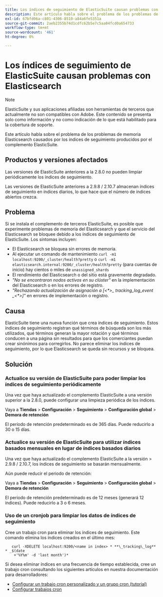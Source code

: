 ```yaml
---
title: Los índices de seguimiento de ElasticSuite causan problemas con Elasticsearch
description: Este artículo habla sobre el problema de los problemas de memoria Elasticsearch causados por los índices de seguimiento producidos por el complemento ElasticSuite.
exl-id: 67bfd06a-c801-4306-8510-a84a6fe5351a
source-git-commit: 2aeb2355b74d1cdfc62b5e7c5aa04fcd0a654733
workflow-type: tm+mt
source-wordcount: '461'
ht-degree: 0%

---
```


# Los índices de seguimiento de ElasticSuite causan problemas con Elasticsearch

>[!NOTE]
>
>ElasticSuite y sus aplicaciones afiliadas son herramientas de terceros que actualmente no son compatibles con Adobe. Este contenido se presenta solo como información y no como indicación de lo que está habilitado para la cobertura de soporte.

Este artículo habla sobre el problema de los problemas de memoria Elasticsearch causados por los índices de seguimiento producidos por el complemento ElasticSuite.

## Productos y versiones afectados

Las versiones de ElasticSuite anteriores a la 2.8.0 no pueden limpiar periódicamente los índices de seguimiento.

Las versiones de ElasticSuite anteriores a 2.9.8 / 2.10.7 almacenan índices de seguimiento en índices diarios, lo que hace que el número de índices abiertos crezca.

## Problema

Si se instala el complemento de terceros ElasticSuite, es posible que experimente problemas de memoria del Elasticsearch y que el servicio del Elasticsearch se bloquee debido a los índices de seguimiento de ElasticSuite. Los síntomas incluyen:

* El Elasticsearch se bloquea sin errores de memoria.
* Al ejecutar un comando de mantenimiento `curl -m1 localhost:9200/_cluster/health?pretty` o `curl -m1 elasticsearch.internal:9200/_cluster/health?pretty` (para cuentas de inicio) hay cientos o miles de `unassigned_shards`
* El rendimiento del Elasticsearch o del sitio está gravemente degradado.
* *&quot;No se encontraron nodos activos en su clúster&quot;* en la implementación del Elasticsearch o en los errores de registro.
* *&quot;Rechazando actualización de asignación a [&lt;\*>_ tracking_log_event _&lt;\*>]&quot;* en errores de implementación o registro.

## Causa

ElasticSuite tiene una nueva función que crea índices de seguimiento. Estos índices de seguimiento registran qué términos de búsqueda son los más utilizados, qué términos generan la mayor rotación y qué términos conducen a una página sin resultados para que los comerciantes puedan crear sinónimos para corregirlos. No parece eliminar los índices de seguimiento, por lo que Elasticsearch se queda sin recursos y se bloquea.

## Solución

### Actualice su versión de ElasticSuite para poder limpiar los índices de seguimiento periódicamente

Una vez que haya actualizado el complemento ElasticSuite a una versión superior a la 2.8.0, puede configurar una limpieza periódica de los índices.

Vaya a **Tiendas** > **Configuración** > **Seguimiento** > **Configuración global** > **Demora de retención**

El período de retención predeterminado es de 365 días. Puede reducirlo a 30 o 15 días.

### Actualice su versión de ElasticSuite para utilizar índices basados mensuales en lugar de índices basados diarios

Una vez que haya actualizado el complemento ElasticSuite a la versión > 2.9.8 / 2.10.7, los índices de seguimiento se basarán mensualmente.

Aún puede reducir el periodo de retención:

Vaya a **Tiendas** > **Configuración** > **Seguimiento** > **Configuración global** > **Demora de retención**

El periodo de retención predeterminado es de 12 meses (generará 12 índices). Puede reducirlo a 3 o 6 meses.

### Uso de un cronjob para limpiar los datos de índices de seguimiento

Cree un trabajo cron para eliminar los índices de seguimiento. Este comando elimina los índices creados en el último mes:

```
   curl -XDELETE localhost:9200/<name in index> * **\_tracking\_log** * _$(date
    +'%Y%m' -d 'last month')*
```

Si desea eliminar índices en una frecuencia de tiempo establecida, cree un trabajo cron consultando los siguientes artículos en nuestra documentación para desarrolladores:

* [Configurar un trabajo cron personalizado y un grupo cron (tutorial)](https://experienceleague.adobe.com/es/docs/commerce-operations/configuration-guide/crons/custom-cron-tutorial)
* [Configurar trabajos cron](https://experienceleague.adobe.com/es/docs/commerce-cloud-service/user-guide/configure/app/properties/crons-property)
